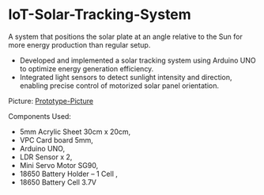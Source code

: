 # IoT-Solar-Tracking-System

A system that positions the solar plate at an angle relative to the Sun for more energy production than regular setup.

- Developed and implemented a solar tracking system using Arduino UNO to optimize energy generation efficiency.
- Integrated light sensors to detect sunlight intensity and direction, enabling precise control of motorized solar panel orientation.

Picture:
[Prototype-Picture](picture.png)

Components Used:

- 5mm Acrylic Sheet 30cm x 20cm,
- VPC Card board 5mm,
- Arduino UNO,
- LDR Sensor x 2,
- Mini Servo Motor SG90,
- 18650 Battery Holder – 1 Cell ,
- 18650 Battery Cell 3.7V
